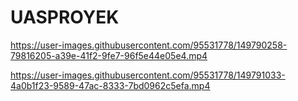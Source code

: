 # UASPROYEK


https://user-images.githubusercontent.com/95531778/149790258-79816205-a39e-41f2-9fe7-96f5e44e05e4.mp4


https://user-images.githubusercontent.com/95531778/149791033-4a0b1f23-9589-47ac-8333-7bd0962c5efa.mp4
